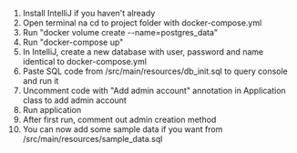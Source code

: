 1. Install IntelliJ if you haven't already
2. Open terminal na cd to project folder with docker-compose.yml
3. Run "docker volume create --name=postgres_data"
4. Run "docker-compose up"
5. In IntelliJ, create a new database with user, password and name identical to docker-compose.yml
6. Paste SQL code from /src/main/resources/db_init.sql to query console and run it
7. Uncomment code with "Add admin account" annotation in Application class to add admin account
8. Run application
9. After first run, comment out admin creation method
10. You can now add some sample data if you want from /src/main/resources/sample_data.sql
